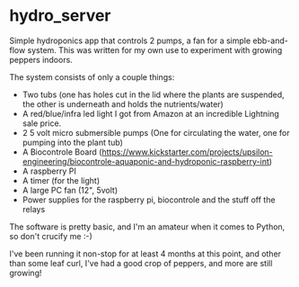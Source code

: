 # hydro_server
Simple hydroponics app that controls 2 pumps, a fan for a simple ebb-and-flow system.  This was written for my own use to experiment with growing peppers indoors.

The system consists of only a couple things:
* Two tubs (one has holes cut in the lid where the plants are suspended, the other is underneath and holds the nutrients/water)
* A red/blue/infra led light I got from Amazon at an incredible Lightning sale price.
* 2 5 volt micro submersible pumps (One for circulating the water, one for pumping into the plant tub)
* A Biocontrole Board (https://www.kickstarter.com/projects/upsilon-engineering/biocontrole-aquaponic-and-hydroponic-raspberry-int)
* A raspberry PI
* A timer (for the light)
* A large PC fan (12", 5volt)
* Power supplies for the raspberry pi, biocontrole and the stuff off the relays
                      
The software is pretty basic, and I'm an amateur when it comes to Python, so don't crucify me :-)
    
I've been running it non-stop for at least 4 months at this point, and other than some leaf curl, I've had a good crop of peppers, and more are still growing!
